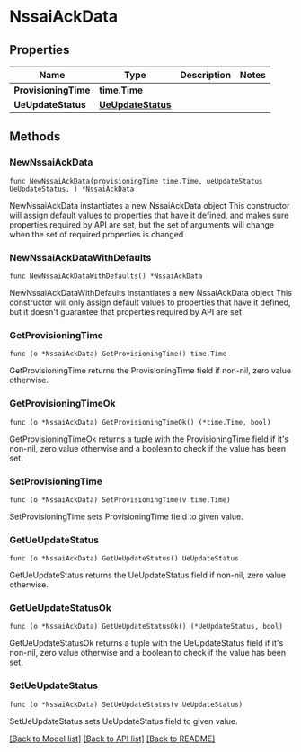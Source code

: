 # NssaiAckData

## Properties

Name | Type | Description | Notes
------------ | ------------- | ------------- | -------------
**ProvisioningTime** | **time.Time** |  | 
**UeUpdateStatus** | [**UeUpdateStatus**](UeUpdateStatus.md) |  | 

## Methods

### NewNssaiAckData

`func NewNssaiAckData(provisioningTime time.Time, ueUpdateStatus UeUpdateStatus, ) *NssaiAckData`

NewNssaiAckData instantiates a new NssaiAckData object
This constructor will assign default values to properties that have it defined,
and makes sure properties required by API are set, but the set of arguments
will change when the set of required properties is changed

### NewNssaiAckDataWithDefaults

`func NewNssaiAckDataWithDefaults() *NssaiAckData`

NewNssaiAckDataWithDefaults instantiates a new NssaiAckData object
This constructor will only assign default values to properties that have it defined,
but it doesn't guarantee that properties required by API are set

### GetProvisioningTime

`func (o *NssaiAckData) GetProvisioningTime() time.Time`

GetProvisioningTime returns the ProvisioningTime field if non-nil, zero value otherwise.

### GetProvisioningTimeOk

`func (o *NssaiAckData) GetProvisioningTimeOk() (*time.Time, bool)`

GetProvisioningTimeOk returns a tuple with the ProvisioningTime field if it's non-nil, zero value otherwise
and a boolean to check if the value has been set.

### SetProvisioningTime

`func (o *NssaiAckData) SetProvisioningTime(v time.Time)`

SetProvisioningTime sets ProvisioningTime field to given value.


### GetUeUpdateStatus

`func (o *NssaiAckData) GetUeUpdateStatus() UeUpdateStatus`

GetUeUpdateStatus returns the UeUpdateStatus field if non-nil, zero value otherwise.

### GetUeUpdateStatusOk

`func (o *NssaiAckData) GetUeUpdateStatusOk() (*UeUpdateStatus, bool)`

GetUeUpdateStatusOk returns a tuple with the UeUpdateStatus field if it's non-nil, zero value otherwise
and a boolean to check if the value has been set.

### SetUeUpdateStatus

`func (o *NssaiAckData) SetUeUpdateStatus(v UeUpdateStatus)`

SetUeUpdateStatus sets UeUpdateStatus field to given value.



[[Back to Model list]](../README.md#documentation-for-models) [[Back to API list]](../README.md#documentation-for-api-endpoints) [[Back to README]](../README.md)


